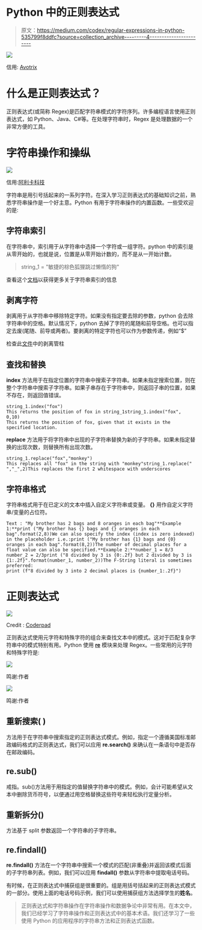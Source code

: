 # Python 中的正则表达式

> 原文：<https://medium.com/codex/regular-expressions-in-python-535799f8ddfc?source=collection_archive---------4----------------------->

![](img/4a5efe5ea314a9b179c777c15734a43d.png)

信用: [Avotrix](https://blog.avotrix.com/regex-expression-in-splunk/)

# 什么是正则表达式？

正则表达式(或简称 Regex)是匹配字符串模式的字符序列。许多编程语言使用正则表达式，如 Python、Java、C#等。在处理字符串时，Regex 是处理数据的一个非常方便的工具。

# 字符串操作和操纵

![](img/5cff40676b185a873ecf183cc599c653.png)

信用:[阿利卡科技](https://www.allika.tech/posts/py/010/)

字符串是用引号括起来的一系列字符。在深入学习正则表达式的基础知识之前，熟悉字符串操作是一个好主意。Python 有用于字符串操作的内置函数。一些受欢迎的是:

## 字符串索引

在字符串中，索引用于从字符串中选择一个字符或一组字符。python 中的索引是从零开始的，也就是说，位置是从零开始计数的，而不是从一开始计数。

> string_1 = "敏捷的棕色狐狸跳过懒惰的狗"

查看这个[文档](https://python-reference.readthedocs.io/en/latest/docs/brackets/indexing.html)以获得更多关于字符串索引的信息

## 剥离字符

剥离用于从字符串中移除特定字符。如果没有指定要去除的参数，python 会去除字符串中的空格。默认情况下，python 去掉了字符的尾随和前导空格。也可以指定去废(尾随、前导或两者)。要剥离的特定字符也可以作为参数传递，例如“$”

检查此[文件](https://python-reference.readthedocs.io/en/latest/docs/str/strip.html)中的剥离管柱

## 查找和替换

**index** 方法用于在指定位置的字符串中搜索子字符串。如果未指定搜索位置，则在整个字符串中搜索子字符串。如果子串存在于字符串中，则返回子串的位置，如果不存在，则返回值错误。

```
string_1.index("fox")
This returns the position of fox in string_1string_1.index("fox", 0,10)
This returns the position of fox, given that it exists in the specified location.
```

**replace** 方法用于将字符串中出现的子字符串替换为新的子字符串。如果未指定替换的出现次数，则替换所有出现次数。

```
string_1.replace("fox","monkey") 
This replaces all "fox" in the string with "monkey"string_1.replace(" ","_",2)This replaces the first 2 whitespace with underscores
```

## 字符串格式

字符串格式用于在已定义的文本中插入自定义字符串或变量。 **{}** 用作自定义字符串/变量的占位符。

```
Text : "My brother has 2 bags and 8 oranges in each bag"**Example 1:**print ("My brother has {} bags and {} oranges in each bag".format(2,8))We can also specify the index (index is zero indexed) in the placeholder i.e.:print ("My brother has {1} bags and {0} oranges in each bag".format(8,2))The number of decimal places for a float value can also be specified.**Example 2:**number_1 = 8/3
number_2 = 2/3print ("8 divided by 3 is {0:.2f} but 2 divided by 3 is {1:.2f}".format(number_1, number_2))The F-String literal is sometimes preferred:
print (f"8 divided by 3 into 2 decimal places is {number_1:.2f}")
```

# 正则表达式

![](img/42c20a3f1f7d46e0ceb39be45a505262.png)

Credit : [Coderpad](https://coderpad.io/blog/development/the-complete-guide-to-regular-expressions-regex/)

正则表达式使用元字符和特殊字符的组合来查找文本中的模式。这对于匹配复杂字符串中的模式特别有用。Python 使用 [**re**](https://docs.python.org/3/library/re.html) 模块来处理 Regex。一些常用的元字符和特殊字符是:

![](img/a546ff65b62a17d93affbba8c46c5f81.png)

鸣谢:作者

![](img/a58d39dd271ba7626b6d82a07971741c.png)

鸣谢:作者

## 重新搜索( )

方法用于在字符串中搜索指定的正则表达式模式。例如，指定一个遵循美国标准邮政编码格式的正则表达式，我们可以应用 **re.search()** 来确认在一条语句中是否存在邮政编码。

## re.sub()

戒指。sub()方法用于用指定的值替换字符串中的模式。例如，会计可能希望从文本中删除货币符号，以便通过用空格替换这些符号来轻松执行定量分析。

## 重新拆分()

方法基于 split 参数返回一个字符串的子字符串。

## re.findall()

**re.findall()** 方法在一个字符串中搜索一个模式的匹配(非重叠)并返回该模式后面的子字符串列表。例如，我们可以应用 **findall()** 参数从字符串中提取电话号码。

有时候，在正则表达式中捕获组是很重要的。组是用括号括起来的正则表达式模式的一部分。使用上面的电话号码示例，我们可以使用捕获组方法选择学生的**姓名**。

> 正则表达式和字符串操作在字符串操作和数据争论中非常有用。在本文中，我们已经学习了字符串操作和正则表达式中的基本术语。我们还学习了一些使用 Python 的应用程序的字符串方法和正则表达式函数。